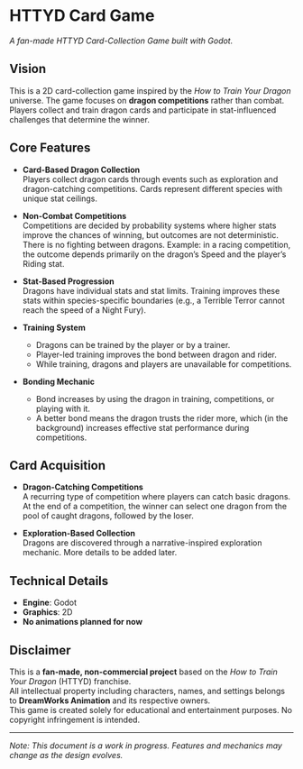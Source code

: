 # HTTYD Card Game

*A fan-made HTTYD Card-Collection Game built with Godot.*

## Vision

This is a 2D card-collection game inspired by the *How to Train Your Dragon* universe. The game focuses on **dragon competitions** rather than combat. Players collect and train dragon cards and participate in stat-influenced challenges that determine the winner.

## Core Features

- **Card-Based Dragon Collection**  
  Players collect dragon cards through events such as exploration and dragon-catching competitions. Cards represent different species with unique stat ceilings.

- **Non-Combat Competitions**  
  Competitions are decided by probability systems where higher stats improve the chances of winning, but outcomes are not deterministic. There is no fighting between dragons. Example: in a racing competition, the outcome depends primarily on the dragon’s Speed and the player’s Riding stat.

- **Stat-Based Progression**  
  Dragons have individual stats and stat limits. Training improves these stats within species-specific boundaries (e.g., a Terrible Terror cannot reach the speed of a Night Fury).

- **Training System**  
  - Dragons can be trained by the player or by a trainer.
  - Player-led training improves the bond between dragon and rider.
  - While training, dragons and players are unavailable for competitions.

- **Bonding Mechanic**  
  - Bond increases by using the dragon in training, competitions, or playing with it.
  - A better bond means the dragon trusts the rider more, which (in the background) increases effective stat performance during competitions.

## Card Acquisition

- **Dragon-Catching Competitions**  
  A recurring type of competition where players can catch basic dragons.  
  At the end of a competition, the winner can select one dragon from the pool of caught dragons, followed by the loser.  
  
- **Exploration-Based Collection**  
  Dragons are discovered through a narrative-inspired exploration mechanic. More details to be added later.

## Technical Details

- **Engine**: Godot  
- **Graphics**: 2D  
- **No animations planned for now**
  
## Disclaimer

This is a **fan-made, non-commercial project** based on the *How to Train Your Dragon* (HTTYD) franchise.  
All intellectual property including characters, names, and settings belongs to **DreamWorks Animation** and its respective owners.  
This game is created solely for educational and entertainment purposes. No copyright infringement is intended.

---

*Note: This document is a work in progress. Features and mechanics may change as the design evolves.*

